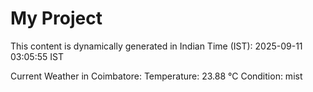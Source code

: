 # My Project

This content is dynamically generated in Indian Time (IST): 2025-09-11 03:05:55 IST


Current Weather in Coimbatore:
Temperature: 23.88 °C
Condition: mist
